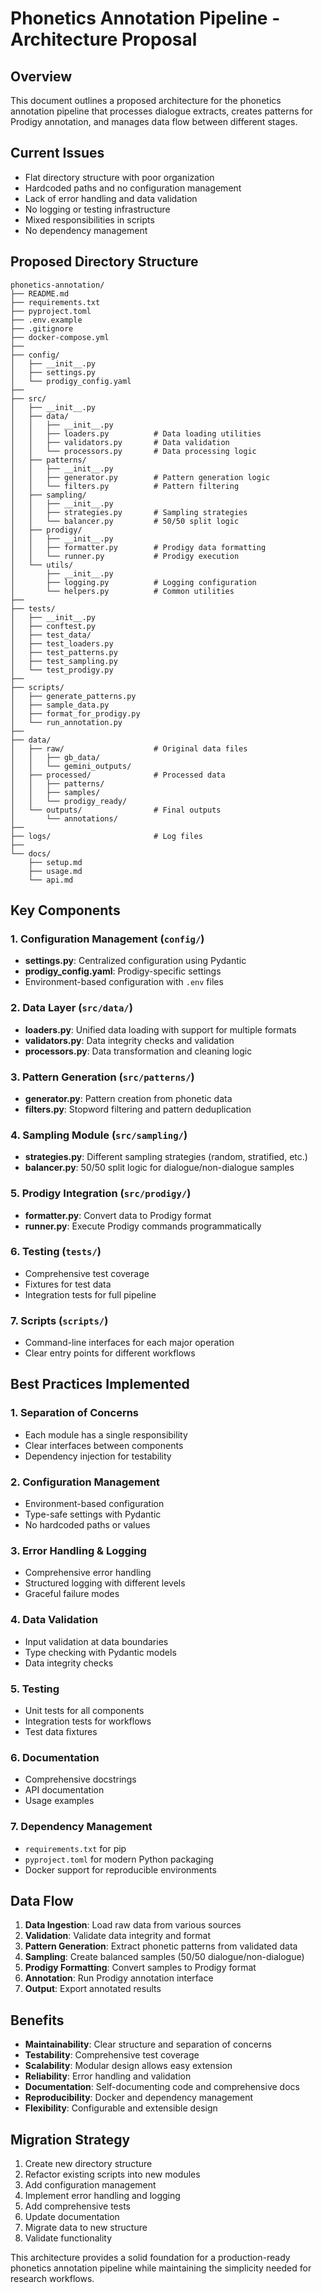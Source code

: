 # Phonetics Annotation Pipeline - Architecture Proposal

## Overview
This document outlines a proposed architecture for the phonetics annotation pipeline that processes dialogue extracts, creates patterns for Prodigy annotation, and manages data flow between different stages.

## Current Issues
- Flat directory structure with poor organization
- Hardcoded paths and no configuration management
- Lack of error handling and data validation
- No logging or testing infrastructure
- Mixed responsibilities in scripts
- No dependency management

## Proposed Directory Structure

```
phonetics-annotation/
├── README.md
├── requirements.txt
├── pyproject.toml
├── .env.example
├── .gitignore
├── docker-compose.yml
├── 
├── config/
│   ├── __init__.py
│   ├── settings.py
│   └── prodigy_config.yaml
├── 
├── src/
│   ├── __init__.py
│   ├── data/
│   │   ├── __init__.py
│   │   ├── loaders.py          # Data loading utilities
│   │   ├── validators.py       # Data validation
│   │   └── processors.py       # Data processing logic
│   ├── patterns/
│   │   ├── __init__.py
│   │   ├── generator.py        # Pattern generation logic
│   │   └── filters.py          # Pattern filtering
│   ├── sampling/
│   │   ├── __init__.py
│   │   ├── strategies.py       # Sampling strategies
│   │   └── balancer.py         # 50/50 split logic
│   ├── prodigy/
│   │   ├── __init__.py
│   │   ├── formatter.py        # Prodigy data formatting
│   │   └── runner.py           # Prodigy execution
│   └── utils/
│       ├── __init__.py
│       ├── logging.py          # Logging configuration
│       └── helpers.py          # Common utilities
├── 
├── tests/
│   ├── __init__.py
│   ├── conftest.py
│   ├── test_data/
│   ├── test_loaders.py
│   ├── test_patterns.py
│   ├── test_sampling.py
│   └── test_prodigy.py
├── 
├── scripts/
│   ├── generate_patterns.py
│   ├── sample_data.py
│   ├── format_for_prodigy.py
│   └── run_annotation.py
├── 
├── data/
│   ├── raw/                    # Original data files
│   │   ├── gb_data/
│   │   └── gemini_outputs/
│   ├── processed/              # Processed data
│   │   ├── patterns/
│   │   ├── samples/
│   │   └── prodigy_ready/
│   └── outputs/                # Final outputs
│       └── annotations/
├── 
├── logs/                       # Log files
├── 
└── docs/
    ├── setup.md
    ├── usage.md
    └── api.md
```

## Key Components

### 1. Configuration Management (`config/`)
- **settings.py**: Centralized configuration using Pydantic
- **prodigy_config.yaml**: Prodigy-specific settings
- Environment-based configuration with `.env` files

### 2. Data Layer (`src/data/`)
- **loaders.py**: Unified data loading with support for multiple formats
- **validators.py**: Data integrity checks and validation
- **processors.py**: Data transformation and cleaning logic

### 3. Pattern Generation (`src/patterns/`)
- **generator.py**: Pattern creation from phonetic data
- **filters.py**: Stopword filtering and pattern deduplication

### 4. Sampling Module (`src/sampling/`)
- **strategies.py**: Different sampling strategies (random, stratified, etc.)
- **balancer.py**: 50/50 split logic for dialogue/non-dialogue samples

### 5. Prodigy Integration (`src/prodigy/`)
- **formatter.py**: Convert data to Prodigy format
- **runner.py**: Execute Prodigy commands programmatically

### 6. Testing (`tests/`)
- Comprehensive test coverage
- Fixtures for test data
- Integration tests for full pipeline

### 7. Scripts (`scripts/`)
- Command-line interfaces for each major operation
- Clear entry points for different workflows

## Best Practices Implemented

### 1. **Separation of Concerns**
- Each module has a single responsibility
- Clear interfaces between components
- Dependency injection for testability

### 2. **Configuration Management**
- Environment-based configuration
- Type-safe settings with Pydantic
- No hardcoded paths or values

### 3. **Error Handling & Logging**
- Comprehensive error handling
- Structured logging with different levels
- Graceful failure modes

### 4. **Data Validation**
- Input validation at data boundaries
- Type checking with Pydantic models
- Data integrity checks

### 5. **Testing**
- Unit tests for all components
- Integration tests for workflows
- Test data fixtures

### 6. **Documentation**
- Comprehensive docstrings
- API documentation
- Usage examples

### 7. **Dependency Management**
- `requirements.txt` for pip
- `pyproject.toml` for modern Python packaging
- Docker support for reproducible environments

## Data Flow

1. **Data Ingestion**: Load raw data from various sources
2. **Validation**: Validate data integrity and format
3. **Pattern Generation**: Extract phonetic patterns from validated data
4. **Sampling**: Create balanced samples (50/50 dialogue/non-dialogue)
5. **Prodigy Formatting**: Convert samples to Prodigy format
6. **Annotation**: Run Prodigy annotation interface
7. **Output**: Export annotated results

## Benefits

- **Maintainability**: Clear structure and separation of concerns
- **Testability**: Comprehensive test coverage
- **Scalability**: Modular design allows easy extension
- **Reliability**: Error handling and validation
- **Documentation**: Self-documenting code and comprehensive docs
- **Reproducibility**: Docker and dependency management
- **Flexibility**: Configurable and extensible design

## Migration Strategy

1. Create new directory structure
2. Refactor existing scripts into new modules
3. Add configuration management
4. Implement error handling and logging
5. Add comprehensive tests
6. Update documentation
7. Migrate data to new structure
8. Validate functionality

This architecture provides a solid foundation for a production-ready phonetics annotation pipeline while maintaining the simplicity needed for research workflows.
